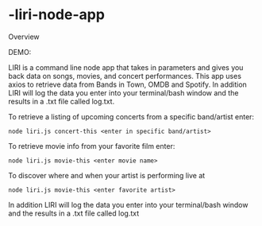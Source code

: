 # -liri-node-app

Overview

DEMO: 

LIRI is a command line node app that takes in parameters and gives you back data on songs, movies, and concert performances. This app uses axios to retrieve data from Bands in Town, OMDB and Spotify. In addition LIRI will log the data you enter into your terminal/bash window and the results in a .txt file called log.txt. 


To retrieve a listing of upcoming concerts from a specific band/artist enter:

`node liri.js concert-this <enter in specific band/artist>`

To retrieve movie info from your favorite film enter:

`node liri.js movie-this <enter movie name>`

To discover where and when your artist is performing live at 

`node liri.js movie-this <enter favorite artist>`

In addition LIRI will log the data you enter into your terminal/bash window and the results in a .txt file called log.txt

